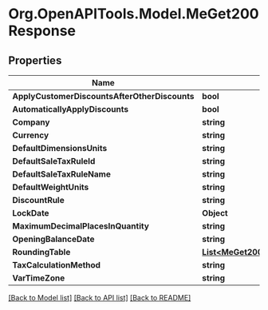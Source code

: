 # Org.OpenAPITools.Model.MeGet200Response

## Properties

Name | Type | Description | Notes
------------ | ------------- | ------------- | -------------
**ApplyCustomerDiscountsAfterOtherDiscounts** | **bool** |  | [optional] 
**AutomaticallyApplyDiscounts** | **bool** |  | [optional] 
**Company** | **string** |  | [optional] 
**Currency** | **string** |  | [optional] 
**DefaultDimensionsUnits** | **string** |  | [optional] 
**DefaultSaleTaxRuleId** | **string** |  | [optional] 
**DefaultSaleTaxRuleName** | **string** |  | [optional] 
**DefaultWeightUnits** | **string** |  | [optional] 
**DiscountRule** | **string** |  | [optional] 
**LockDate** | **Object** |  | [optional] 
**MaximumDecimalPlacesInQuantity** | **string** |  | [optional] 
**OpeningBalanceDate** | **string** |  | [optional] 
**RoundingTable** | [**List&lt;MeGet200ResponseRoundingTableInner&gt;**](MeGet200ResponseRoundingTableInner.md) |  | [optional] 
**TaxCalculationMethod** | **string** |  | [optional] 
**VarTimeZone** | **string** |  | [optional] 

[[Back to Model list]](../README.md#documentation-for-models) [[Back to API list]](../README.md#documentation-for-api-endpoints) [[Back to README]](../README.md)

